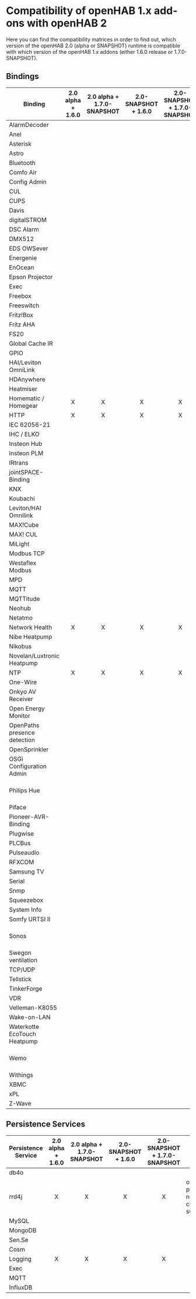 # Compatibility of openHAB 1.x add-ons with openHAB 2

Here you can find the compatibility matrices in order to find out, which version of the openHAB 2.0 (alpha or SNAPSHOT) runtime is compatible with which version of the openHAB 1.x addons (either 1.6.0 release or 1.7.0-SNAPSHOT).

## Bindings

| Binding | 2.0 alpha + 1.6.0 | 2.0 alpha + 1.7.0-SNAPSHOT | 2.0-SNAPSHOT + 1.6.0 | 2.0-SNAPSHOT + 1.7.0-SNAPSHOT | Remarks |
|-------|:------------------:|:---------------------------:|:----------------------:|:-------------------------------:|---|
| AlarmDecoder |  |  |  |  |  |
| Anel |  |  |  |  |  |
| Asterisk |  |  |  |  |  |
| Astro |  |  |  |  |  |
| Bluetooth |  |  |  |  |  |
| Comfo Air |  |  |  |  |  |
| Config Admin |  |  |  |  |  |
| CUL |  |  |  |  |  |
| CUPS |  |  |  |  |  |
| Davis |  |  |  |  |  |
| digitalSTROM |  |  |  |  |  |
| DSC Alarm |  |  |  |  |  |
| DMX512 |  |  |  |  |  |
| EDS OWSever |  |  |  |  |  |
| Energenie |  |  |  |  |  |
| EnOcean |  |  |  |  |  |
| Epson Projector |  |  |  |  |  |
| Exec |  |  |  |  |  |
| Freebox |  |  |  |  |  |
| Freeswitch |  |  |  |  |  |
| Fritz!Box |  |  |  |  |  |
| Fritz AHA |  |  |  |  |  |
| FS20 |  |  |  |  |  |
| Global Cache IR |  |  |  |  |  |
| GPIO |  |  |  |  |  |
| HAI/Leviton OmniLink |  |  |  |  |  |
| HDAnywhere |  |  |  |  |  |
| Heatmiser |  |  |  |  |  |
| Homematic / Homegear | X | X | X | X |  |
| HTTP | X | X | X | X |  |
| IEC 62056-21 |  |  |  |  |  |
| IHC / ELKO |  |  |  |  |  |
| Insteon Hub |  |  |  |  |  |
| Insteon PLM |  |  |  |  |  |
| IRtrans |  |  |  |  |  |
| jointSPACE-Binding
| KNX |  |  |  |  |  |
| Koubachi |  |  |  |  |  |
| Leviton/HAI Omnilink |  |  |  |  |  |
| MAX!Cube |  |  |  |  |  |
| MAX! CUL |  |  |  |  |  |
| MiLight |  |  |  |  |  |
| Modbus TCP |  |  |  |  |  |
| Westaflex Modbus
| MPD |  |  |  |  |  |
| MQTT |  |  |  |  |  |
| MQTTitude |  |  |  |  |  |
| Neohub |  |  |  |  |  |
| Netatmo |  |  |  |  |  |
| Network Health | X | X | X | X |  |
| Nibe Heatpump |  |  |  |  |  |
| Nikobus |  |  |  |  |  |
| Novelan/Luxtronic Heatpump |  |  |  |  |  |
| NTP | X | X | X | X |  |
| One-Wire |  |  |  |  |  |
| Onkyo AV Receiver |  |  |  |  |  |
| Open Energy Monitor |  |  |  |  |  |
| OpenPaths presence detection |  |  |  |  |  |
| OpenSprinkler |  |  |  |  |  |
| OSGi Configuration Admin |  |  |  |  |  |
| Philips Hue |  |  |  |  | 2.0 version available |
| Piface |  |  |  |  |  |
| Pioneer-AVR-Binding
| Plugwise |  |  |  |  |  |
| PLCBus |  |  |  |  |  |
| Pulseaudio |  |  |  |  |  |
| RFXCOM |  |  |  |  |  |
| Samsung TV |  |  |  |  |  |
| Serial |  |  |  |  |  |
| Snmp |  |  |  |  |  |
| Squeezebox |  |  |  |  |  |
| System Info |  |  |  |  |  |
| Somfy URTSI II |  |  |  |  |  |
| Sonos |  |  |  |  | 2.0 version available |
| Swegon ventilation |  |  |  |  |  |
| TCP/UDP |  |  |  |  |  |
| Tellstick |  |  |  |  |  |
| TinkerForge |  |  |  |  |  |
| VDR |  |  |  |  |  |
| Velleman-K8055 |  |  |  |  |  |
| Wake-on-LAN |  |  |  |  |  |
| Waterkotte EcoTouch Heatpump |  |  |  |  |  |
| Wemo |  |  |  |  | 2.0 version available |
| Withings |  |  |  |  |  |
| XBMC |  |  |  |  |  |
| xPL |  |  |  |  |  |
| Z-Wave |  |  |  |  |  |

## Persistence Services

| Persistence Service | 2.0 alpha + 1.6.0 | 2.0 alpha + 1.7.0-SNAPSHOT | 2.0-SNAPSHOT + 1.6.0 | 2.0-SNAPSHOT + 1.7.0-SNAPSHOT | Remarks |
|-------|:------------------:|:---------------------------:|:----------------------:|:-------------------------------:|---|
| db4o |  |  |  |  |  |
| rrd4j | X | X | X | X | only persistence, no rrd4j charts supported |
| MySQL |  |  |  |  |  |
| MongoDB |  |  |  |  |  |
| Sen.Se |  |  |  |  |  |
| Cosm |  |  |  |  |  |
| Logging | X | X | X | X |  |
| Exec |  |  |  |  |  |
| MQTT |  |  |  |  |  |
| InfluxDB |  |  |  |  |  |

